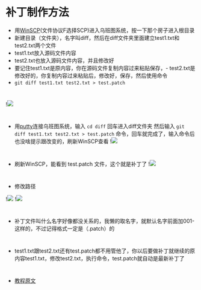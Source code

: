 # 补丁制作方法
- 用[WinSCP](https://winscp.net/eng/download.php)(文件协议F选择SCP)进入乌班图系统，按一下那个房子进入根目录
- 新建目录（文件夹），名字叫diff，然后在diff文件夹里面建立test1.txt和test2.txt两个文件
- test1.txt放入源码文件内容
- test2.txt也放入源码文件内容，并且修改好
- 要记住test1.txt是原内容，你在源码文件复制内容过来粘贴保存，- test2.txt是修改好的，你复制内容过来粘贴后，修改好，保存，然后使用命令
- `git diff test1.txt test2.txt > test.patch`
#
!<img src="https://github.com/danshui-git/shuoming/blob/master/doc/x001.png" />

#
- 用[putty](https://www.chiark.greenend.org.uk/~sgtatham/putty/releases/0.74.html)连接乌班图系统，输入 `cd diff`  回车进入diff文件夹
然后输入 `git diff test1.txt test2.txt > test.patch` 命令，回车就完成了，输入命令后也没啥提示跟改变的，刷新WinSCP查看
!<img src="https://github.com/danshui-git/shuoming/blob/master/doc/x004.png" />
#
- 刷新WinSCP，能看到 test.patch 文件，这个就是补丁了
!<img src="https://github.com/danshui-git/shuoming/blob/master/doc/x002.png" />

#
- 修改路径

!<img src="https://github.com/danshui-git/shuoming/blob/master/doc/x003.png" />
!<img src="https://github.com/danshui-git/shuoming/blob/master/doc/x005.png" />

#
- 补丁文件叫什么名字好像都没关系的，我懒的取名字，就默认名字前面加001-这样的，不过记得格式一定是（.patch）的
#
- test1.txt跟test2.txt还有test.patch都不用管他了，你以后要做补丁就继续的原内容test1.txt，修改test2.txt，执行命令，test.patch就自动是最新补丁了
#
#
- [教程原文](https://www.cnblogs.com/paul8339/p/11598782.html)
